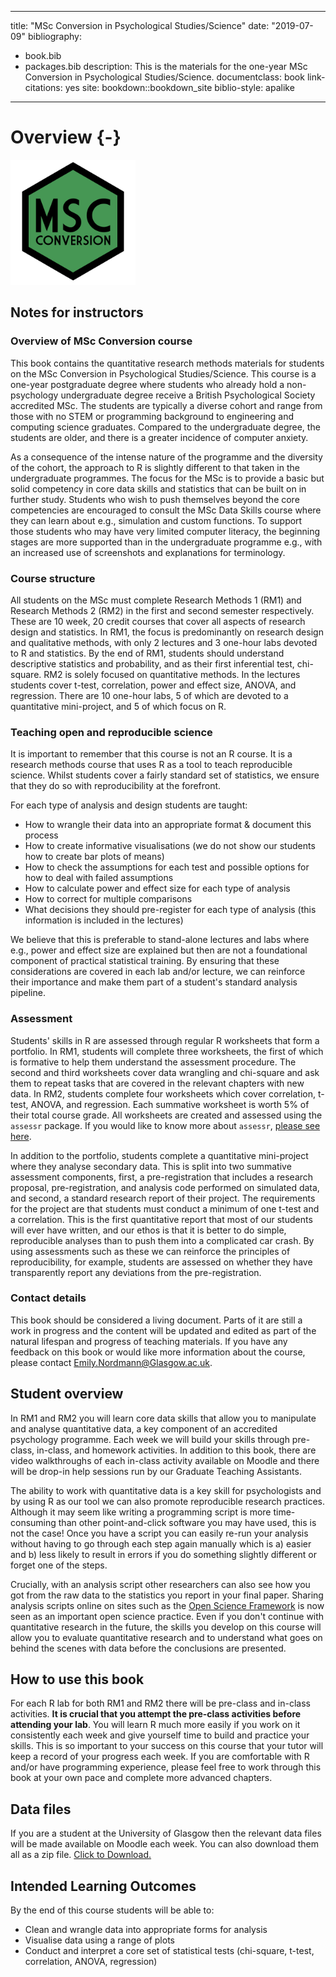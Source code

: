 
--- 
title: "MSc Conversion in Psychological Studies/Science"
date: "2019-07-09"
bibliography:
- book.bib
- packages.bib
description: This is the materials for the one-year MSc Conversion in Psychological Studies/Science.
documentclass: book
link-citations: yes
site: bookdown::bookdown_site
biblio-style: apalike
---





# Overview {-}

<img src="images/msc_conv.png" style="width: 200px">

## Notes for instructors

### Overview of MSc Conversion course

This book contains the quantitative research methods materials for students on the MSc Conversion in Psychological Studies/Science. This course is a one-year postgraduate degree where students who already hold a non-psychology undergraduate degree receive a British Psychological Society accredited MSc. The students are typically a diverse cohort and range from those with no STEM or programming background to engineering and computing science graduates. Compared to the undergraduate degree, the students are older, and there is a greater incidence of computer anxiety.

As a consequence of the intense nature of the programme and the diversity of the cohort, the approach to R is slightly different to that taken in the undergraduate programmes. The focus for the MSc is to provide a basic but solid competency in core data skills and statistics that can be built on in further study. Students who wish to push themselves beyond the core competencies are encouraged to consult the MSc Data Skills course where they can learn about e.g., simulation and custom functions. To support those students who may have very limited computer literacy, the beginning stages are more supported than in the undergraduate programme e.g., with an increased use of screenshots and explanations for terminology.

### Course structure

All students on the MSc must complete Research Methods 1 (RM1) and Research Methods 2 (RM2) in the first and second semester respectively. These are 10 week, 20 credit courses that cover all aspects of research design and statistics. In RM1, the focus is predominantly on research design and qualitative methods, with only 2 lectures and 3 one-hour labs devoted to R and statistics. By the end of RM1, students should understand descriptive statistics and probability, and as their first inferential test, chi-square. RM2 is solely focused on quantitative methods. In the lectures students cover t-test, correlation, power and effect size, ANOVA, and regression. There are 10 one-hour labs, 5 of which are devoted to a quantitative mini-project, and 5 of which focus on R.

### Teaching open and reproducible science

It is important to remember that this course is not an R course. It is a research methods course that uses R as a tool to teach reproducible science. Whilst students cover a fairly standard set of statistics, we ensure that they do so with reproducibility at the forefront. 

For each type of analysis and design students are taught:

* How to wrangle their data into an appropriate format & document this process
* How to create informative visualisations (we do not show our students how to create bar plots of means) 
* How to check the assumptions for each test and possible options for how to deal with failed assumptions
* How to calculate power and effect size for each type of analysis
* How to correct for multiple comparisons  
* What decisions they should pre-register for each type of analysis (this information is included in the lectures)

We believe that this is preferable to stand-alone lectures and labs where e.g., power and effect size are explained but then are not a foundational component of  practical statistical training. By ensuring that these considerations are covered in each lab and/or lecture, we can reinforce their importance and make them part of a student's standard analysis pipeline.

### Assessment

Students' skills in R are assessed through regular R worksheets that form a portfolio. In RM1, students will complete three worksheets, the first of which is formative to help them understand the assessment procedure. The second and third worksheets cover data wrangling and chi-square and ask them to repeat tasks that are covered in the relevant chapters with new data. In RM2, students complete four worksheets which cover correlation, t-test, ANOVA, and regression. Each summative worksheet is worth 5% of their total course grade. All worksheets are created and assessed using the `assessr` package. If you would like to know more about `assessr`, [please see here](https://github.com/dalejbarr/assessr).

In addition to the portfolio, students complete a quantitative mini-project where they analyse secondary data. This is split into two summative assessment components, first, a pre-registration that includes a research proposal,  pre-registration, and analysis code performed on simulated data, and second, a standard research report of their project. The requirements for the project are that students must conduct a minimum of one t-test and a correlation. This is the first quantitative report that most of our students will ever have written, and our ethos is that it is better to do simple, reproducible analyses than to push them into a complicated car crash. By using assessments such as these we can reinforce the principles of reproducibility, for example, students are assessed on whether they have transparently report any deviations from the pre-registration.

### Contact details

This book should be considered a living document. Parts of it are still a work in progress and the content will be updated and edited as part of the natural lifespan and progress of teaching materials. If you have any feedback on this book or would like more information about the course, please contact <Emily.Nordmann@Glasgow.ac.uk>.

## Student overview

In RM1 and RM2 you will learn core data skills that allow you to manipulate and analyse quantitative data, a key component of an accredited psychology programme. Each week we will build your skills through pre-class, in-class, and homework activities. In addition to this book, there are video walkthroughs of each in-class activity available on Moodle and there will be drop-in help sessions run by our Graduate Teaching Assistants.

The ability to work with quantitative data is a key skill for psychologists and by using R as our tool we can also promote reproducible research practices. Although it may seem like writing a programming script is more time-consuming than other point-and-click software you may have used, this is not the case! Once you have a script you can easily re-run your analysis without having to go through each step again manually which is a) easier and b) less likely to result in errors if you do something slightly different or forget one of the steps. 

Crucially, with an analysis script other researchers can also see how you got from the raw data to the statistics you report in your final paper. Sharing  analysis scripts online on sites such as the [Open Science Framework](https://osf.io/) is now seen as an important open science practice. Even if you don't continue with quantitative research in the future, the skills you develop on this course will allow you to evaluate quantitative research and to understand what goes on behind the scenes with data before the conclusions are presented.

## How to use this book

For each R lab for both RM1 and RM2 there will be pre-class and in-class activities. **It is crucial that you attempt the pre-class activities before attending your lab**. You will learn R much more easily if you work on it consistently each week and give yourself time to build and practice your skills. This is so important to your success on this course that your tutor will keep a record of your progress each week. If you are comfortable with R and/or have programming experience, please feel free to work through this book at your own pace and complete more advanced chapters.

## Data files

If you are a student at the University of Glasgow then the relevant data files will be made available on Moodle each week. You can also download them all as a zip file. <a href="all_data.zip" download>Click to Download.</a>

## Intended Learning Outcomes

By the end of this course students will be able to:

* Clean and wrangle data into appropriate forms for analysis
* Visualise data using a range of plots
* Conduct and interpret a core set of statistical tests (chi-square, t-test, correlation, ANOVA, regression)
